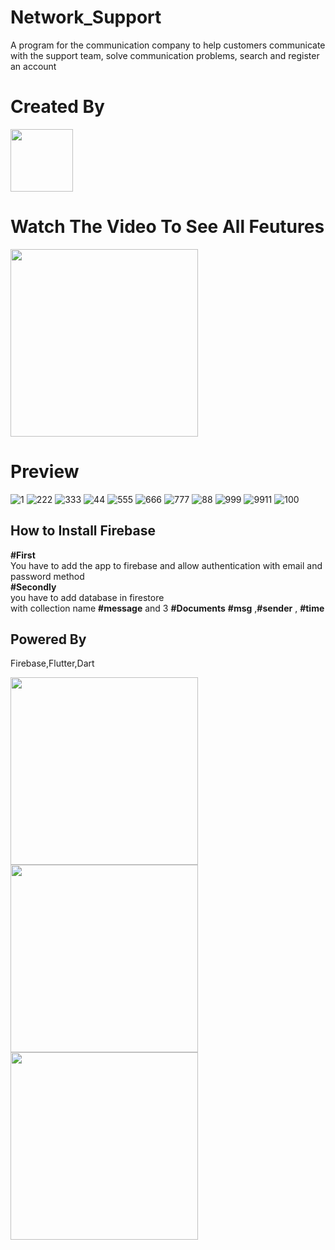# Network_Support
A program for the communication company to help customers communicate with the support team, solve communication problems, search and register an account

# Created By
  <a href="http://afak.epizy.com/"><img src="https://user-images.githubusercontent.com/86790667/149276936-63d106e1-c37d-469a-a4cb-0b799ed8fae7.png" width="100px" /></a>
# Watch The Video To See All Feutures
  <a href="https://youtu.be/1DDy6ULqZWA"><img src="https://upload.wikimedia.org/wikipedia/commons/thumb/b/b8/YouTube_Logo_2017.svg/2560px-YouTube_Logo_2017.svg.png" width="300px" /></a>

  
# Preview

![1](https://user-images.githubusercontent.com/86790667/149275639-86db6c7c-734c-4af0-8103-147cbc3c0d42.png)
![222](https://user-images.githubusercontent.com/86790667/149275689-ad9c0a14-7e5b-49c3-84cd-6b4a4e7f32cd.png)
![333](https://user-images.githubusercontent.com/86790667/149275731-18750dc1-ee75-40c6-bcdd-c561ac833e33.png)
![44](https://user-images.githubusercontent.com/86790667/149276767-ae987878-e3a6-4813-a325-b782f0a9e190.png)
![555](https://user-images.githubusercontent.com/86790667/149276774-55da98df-eac6-407a-867d-152fe922aaa4.png)
![666](https://user-images.githubusercontent.com/86790667/149276780-aaed00b6-0649-4df8-a287-452b32fa0e0e.png)
![777](https://user-images.githubusercontent.com/86790667/149276784-c7bcd244-cd94-4363-8dfd-8e2bb519de01.png)
![88](https://user-images.githubusercontent.com/86790667/149276798-6943c1e0-638d-42b4-882c-0981a4bf0447.png)
![999](https://user-images.githubusercontent.com/86790667/149276805-dd81560b-748f-4c80-a9c1-54902d23b7ad.png)
![9911](https://user-images.githubusercontent.com/86790667/149276818-305ea7b0-ace3-4f47-9157-aa2df5fa6bbd.png)
![100](https://user-images.githubusercontent.com/86790667/149276744-388d533f-cfc0-450f-9d70-f0ede0ef461a.png)


## **How to Install Firebase**
**#First**<br>
You have to add the app to firebase and allow authentication with email and password method<br>
**#Secondly**<br>
you have to add database in firestore <br>
with collection name **#message** and 3 **#Documents**   **#msg** ,**#sender** , **#time**


## **Powered By**
<p>Firebase,Flutter,Dart</p>
<img src="https://gelecegiyazanlar.turkcell.com.tr/sites/default/files/blog/content/2020/image-firebase0001_0.png" width="300" />
<img src="http://www.gamzesirakaya.com/wp-content/uploads/2020/05/0_0vUAU9_O_YCQd-4f-2.jpg" width="300" />
<img src="https://miro.medium.com/max/1179/1*96UcmD4sxlB8on8LcsEteA.png" width="300" />

